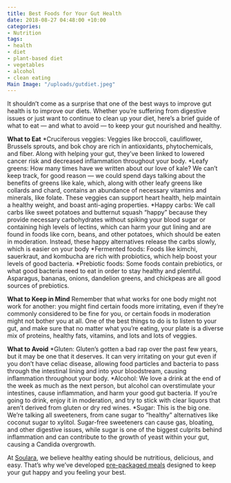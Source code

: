 ```yaml
---
title: Best Foods for Your Gut Health
date: 2018-08-27 04:48:00 +10:00
categories:
- Nutrition
tags:
- health
- diet
- plant-based diet
- vegetables
- alcohol
- clean eating
Main Image: "/uploads/gutdiet.jpeg"
---
```


It shouldn’t come as a surprise that one of the best ways to improve gut health is to improve our diets. Whether you’re suffering from digestive issues or just want to continue to clean up your diet, here’s a brief guide of what to eat — and what to avoid — to keep your gut nourished and healthy.

**What to Eat**
*Cruciferous veggies: Veggies like broccoli, cauliflower, Brussels sprouts, and bok choy are rich in antioxidants, phytochemicals, and fiber. Along with helping your gut, they’ve been linked to lowered cancer risk and decreased inflammation throughout your body.
*Leafy greens: How many times have we written about our love of kale? We can’t keep track, for good reason — we could spend days talking about the benefits of greens like kale, which, along with other leafy greens like collards and chard, contains an abundance of necessary vitamins and minerals, like folate. These veggies can support heart health, help maintain a healthy weight, and boast anti-aging properties. 
*Happy carbs: We call carbs like sweet potatoes and butternut squash “happy” because they provide necessary carbohydrates without spiking your blood sugar or containing high levels of lectins, which can harm your gut lining and are found in foods like corn, beans, and other potatoes, which should be eaten in moderation. Instead, these happy alternatives release the carbs slowly, which is easier on your body
*Fermented foods: Foods like kimchi, sauerkraut, and kombucha are rich with probiotics, which help boost your levels of good bacteria.
*Prebiotic foods: Some foods contain prebiotics, or what good bacteria need to eat in order to stay healthy and plentiful. Asparagus, bananas, onions, dandelion greens, and chickpeas are all good sources of prebiotics.

**What to Keep in Mind**
Remember that what works for one body might not work for another: you might find certain foods more irritating, even if they’re commonly considered to be fine for you, or certain foods in moderation might not bother you at all. One of the best things to do is to listen to your gut, and make sure that no matter what you’re eating, your plate is a diverse mix of proteins, healthy fats, vitamins, and lots and lots of veggies. 

**What to Avoid** 
*Gluten: Gluten’s gotten a bad rap over the past few years, but it may be one that it deserves. It can very irritating on your gut even if you don’t have celiac disease, allowing food particles and bacteria to pass through the intestinal lining and into your bloodstream, causing inflammation throughout your body. 
*Alcohol: We love a drink at the end of the week as much as the next person, but alcohol can overstimulate your intestines, cause inflammation, and harm your good gut bacteria. If you’re going to drink, enjoy it in moderation, and try to stick with clear liquors that aren’t derived from gluten or dry red wines. 
*Sugar: This is the big one. We’re talking all sweeteners, from cane sugar to “healthy” alternatives like coconut sugar to xylitol. Sugar-free sweeteners can cause gas, bloating, and other digestive issues, while sugar is one of the biggest culprits behind inflammation and can contribute to the growth of yeast within your gut, causing a Candida overgrowth. 

At [Soulara](https://www.soulara.com.au/), we believe healthy eating should be nutritious, delicious, and easy. That’s why we’ve developed [pre-packaged meals](https://www.soulara.com.au/on-the-menu) designed to keep your gut happy and you feeling your best. 
